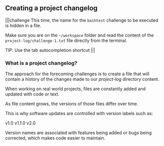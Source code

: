 ## Creating a project changelog

|||challenge
This time, the name for the `bashtest` challenge to be executed is hidden in a file.

Make sure you are on the `~/workspace` folder and read the content of the `project-log/challenge-1.txt` file directly from the terminal.

TIP: Use the tab autocompletion shortcut
|||

### What is a project changelog?

The approach for the forecoming challenges is to create a file that will contain a history of the changes made to our _project-log_ directory content. 

When working on real world projects, files are constantly added and updated with code or text. 

As file content grows, the versions of those files differ over time. 

This is why software updates are controlled with version labels such as: 

v1.0
v1.1.0
v2.0 

Version names are associated with features being added or bugs being corrected, which makes code easier to maintain.